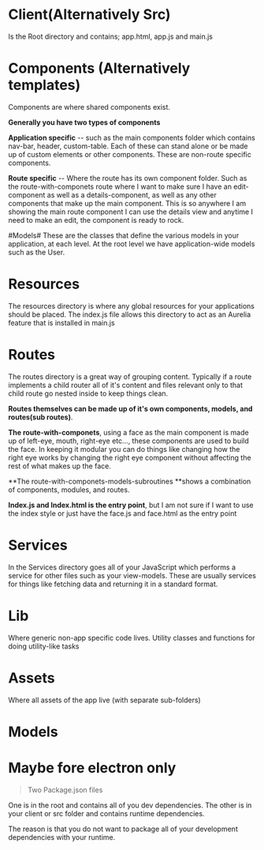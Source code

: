 # Client(Alternatively Src) #
Is the Root directory and contains; app.html, app.js and main.js

# Components (Alternatively templates) #



Components are where shared components exist. 

**Generally you have two types of components**

**Application specific** -- such as the main components folder which contains nav-bar, header, custom-table.  Each of these can stand alone or be made up of custom elements or other components. These are non-route specific components. 

**Route specific** -- Where the route has its own component folder.  Such as the route-with-componets route where I want to make sure I have an edit-component as well as a details-component, as well as any other components that make up the main component. This is so anywhere I am showing the main route component I can use the details view and anytime I need to make an edit, the component is ready to rock.

#Models#
These are the classes that define the various models in your application, at each level. At the root level we have application-wide models such as the User.

# Resources #
The resources directory is where any global resources for your applications should be placed. The index.js file allows this directory to act as an Aurelia feature that is installed in main.js

# Routes #
The routes directory is a great way of grouping content. Typically if a route implements a child router all of it's content and files relevant only to that child route go nested inside to keep things clean.

**Routes themselves can be made up of it's own components, models, and routes(sub routes)**. 

**The route-with-componets**, using a face as the main component is made up of left-eye, mouth, right-eye etc..., these components are used to build the face. In keeping it modular you can do things like changing how the right eye works by changing the right eye component without affecting the rest of what makes up the face. 


**The route-with-componets-models-subroutines **shows a combination of components, modules, and routes.

**Index.js and Index.html is the entry point**, but I am not sure if I want to use the index style or just have the face.js and face.html as the entry point 

# Services #
In the Services directory goes all of your JavaScript which performs a service for other files such as your view-models. These are usually services for things like fetching data and returning it in a standard format.

# Lib #
Where generic non-app specific code lives. Utility classes and functions for doing utility-like tasks

# Assets #
Where all assets of the app live (with separate sub-folders)

# Models #


# Maybe fore electron only #

> Two Package.json files

One is in the root and contains all of you dev dependencies.
The other is in your client or src folder and contains runtime
dependencies.

The reason is that you do not want to package all of your development
dependencies with your runtime.
